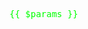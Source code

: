 <!-- @content -->

<pre class="params">{{ $params }}</pre>

<style scoped>
pre {
  /* try changing this, saving once won't update the color,
  saving twice will change the color to the first saved color */
  color: lime;
}
</style>
